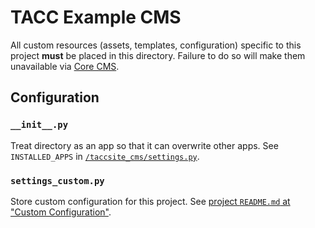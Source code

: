 # TACC Example CMS

All custom resources (assets, templates, configuration) specific to this project __must__ be placed in this directory. Failure to do so will make them unavailable via [Core CMS][core-cms-repo].

[core-cms-repo]: https://gitlab.tacc.utexas.edu/wma-cms/cms-site-template

## Configuration

### `__init__.py`

Treat directory as an app so that it can overwrite other apps. See `INSTALLED_APPS` in [`/taccsite_cms/settings.py`](/taccsite_cms/settings.py).

### `settings_custom.py`

Store custom configuration for this project. See [project `README.md` at "Custom Configuration"](/README.md#Custom%20Configuration).
